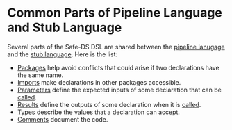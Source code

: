# Common Parts of Pipeline Language and Stub Language

Several parts of the Safe-DS DSL are shared between the [pipeline lanugage][pipeline-language] and the [stub language][stub-language]. Here is the list:

* [Packages][packages] help avoid conflicts that could arise if two declarations have the same name.
* [Imports][imports] make declarations in other packages accessible.
* [Parameters][parameters] define the expected inputs of some declaration that can be [called][calls].
* [Results][results] define the outputs of some declaration when it is [called][calls].
* [Types][types] describe the values that a declaration can accept.
* [Comments][comments] document the code.

[pipeline-language]: ../pipeline-language/README.md
[stub-language]: ../stub-language/README.md
[calls]: ../pipeline-language/expressions.md#calls
[packages]: packages.md
[imports]: imports.md
[parameters]: parameters.md
[results]: results.md
[types]: types.md
[comments]: comments.md
